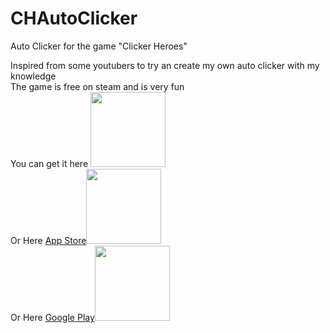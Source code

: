 # CHAutoClicker
Auto Clicker for the game "Clicker Heroes"

<html>
    <title>A Clicker for the game Clicker Heroes</title>
    <body>
    Inspired from some youtubers to try an create my own auto clicker with my knowledge<br/>
    The game is free on steam and is very fun<br/>
    You can get it here <a href="https://store.steampowered.com/app/363970/Clicker_Heroes/"><img src="https://cdn.cloudflare.steamstatic.com/steam/apps/363970/header.jpg?t=1641346404" width="120px"/></a><br/>
    Or Here <a href="https://app.adjust.com/a825wk">App Store<img src="https://www.clickerheroes.com/assets/apples.png" width="120px"></a><br/>
    Or Here <a href="https://app.adjust.com/sh3mtu">Google Play<img src="https://www.clickerheroes.com/assets/goggles.png" width="120px"></a>
    </body>
</html>
